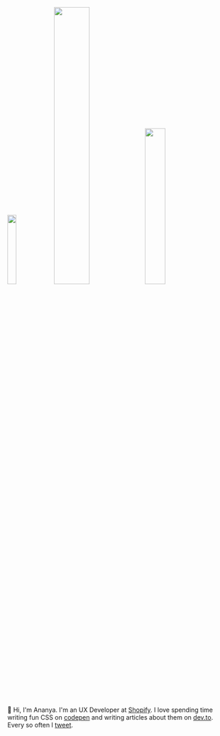 
<img src="https://media.giphy.com/media/xT8qBnuixKYubm3wS4/giphy.gif" width="20%"> <img src="https://media.giphy.com/media/xUOwG0gE2ILO1XKHlu/giphy.gif" width="40%"> <img src="https://media.giphy.com/media/Y35hpBnf0FIyVnLFSw/giphy.gif" width="30%">


👋 Hi, I'm Ananya. I'm an UX Developer at [Shopify](https://www.shopify.com/). I love spending time writing fun CSS on [codepen](https://codepen.io/ananyaneogi) and writing articles about them on [dev.to](https://dev.to/ananyaneogi). Every so often I [tweet](https://twitter.com/_ananyaneogi/status/1168182555457310721).
